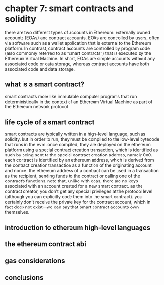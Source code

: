 # chapter 7: smart contracts and solidity

 there are two different types of accounts in Ethereum: externally owned accounts (EOAs) and contract accounts. EOAs are controlled by users, often via software such as a wallet application that is external to the Ethereum platform. In contrast, contract accounts are controlled by program code (also commonly referred to as “smart contracts”) that is executed by the Ethereum Virtual Machine. In short, EOAs are simple accounts without any associated code or data storage, whereas contract accounts have both associated code and data storage.

## what is a smart contract?

smart contracts more like immutable computer programs that run deterministically in the context of an Ethereum Virtual Machine as part of the Ethereum network protocol


## life cycle of a smart contract

smart contracts are typically written in a high-level language, such as solidity. but in order to run, they must be compiled to the low-level bytecode that runs in the evm. once compiled, they are deployed on the ethereum platform using a special contract creation transaction, which is identified as such by being sent to the special contract creation address, namely 0x0. each contract is identified by an ethereum address, which is derived from the contract creation transaction as a function of the originating account and nonce. the ethereum address of a contract can be used in a transaction as the recipient, sending funds to the contract or calling one of the contract’s functions. note that, unlike with eoas, there are no keys associated with an account created for a new smart contract. as the contract creator, you don’t get any special privileges at the protocol level (although you can explicitly code them into the smart contract). you certainly don’t receive the private key for the contract account, which in fact does not exist—we can say that smart contract accounts own themselves.


## introduction to ethereum high-level languages

## the ethereum contract abi

## gas considerations

## conclusions
